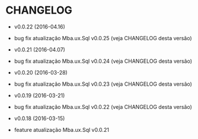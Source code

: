 CHANGELOG
===================

* v0.0.22 (2016-04.16)

 * bug fix atualização Mba.ux.Sql v0.0.25 (veja CHANGELOG desta versão)

* v0.0.21 (2016-04.07)

 * bug fix atualização Mba.ux.Sql v0.0.24 (veja CHANGELOG desta versão)

* v0.0.20 (2016-03-28)

 * bug fix atualização Mba.ux.Sql v0.0.23 (veja CHANGELOG desta versão)

* v0.0.19 (2016-03-21)

 * bug fix atualização Mba.ux.Sql v0.0.22 (veja CHANGELOG desta versão)

* v0.0.18 (2016-03-15)

 * feature atualização Mba.ux.Sql v0.0.21